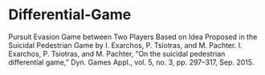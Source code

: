 # Differential-Game
Pursuit Evasion Game between Two Players 
Based on Idea Proposed in the Suicidal Pedestrian Game by I. Exarchos, P. Tsiotras, and M. Pachter.
I. Exarchos, P. Tsiotras, and M. Pachter, “On the suicidal pedestrian differential game,” Dyn. Games Appl., vol. 5, no. 3, pp. 297–317, Sep. 2015.
